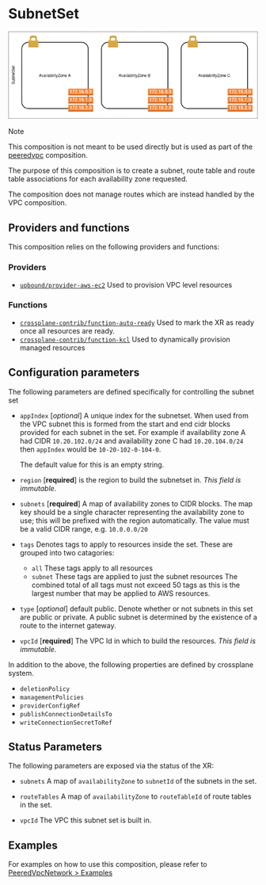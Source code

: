 # SubnetSet

![subnetset](./subnetset.png)

> [!NOTE]
> This composition is not meant to be used directly but is used as part of the
> [peeredvpc](./peeredvpc.md) composition.

The purpose of this composition is to create a subnet, route table and route
table associations for each availability zone requested.

The composition does not manage routes which are instead handled by the VPC
composition.

## Providers and functions

This composition relies on the following providers and functions:

### Providers

- [`upbound/provider-aws-ec2`] Used to provision VPC level resources

### Functions

- [`crossplane-contrib/function-auto-ready`] Used to mark the XR as ready once
  all resources are ready.
- [`crossplane-contrib/function-kcl`] Used to dynamically provision managed
  resources

## Configuration parameters

The following parameters are defined specifically for controlling the subnet set

- `appIndex` \[*optional*\] A unique index for the subnetset. When used from the
  VPC subnet this is formed from the start and end cidr blocks provided for each
  subnet in the set. For example if availability zone A had CIDR `10.20.102.0/24`
  and availability zone C had `10.20.104.0/24` then `appIndex` would be
  `10-20-102-0-104-0`.

  The default value for this is an empty string.

- `region` \[**required**\] is the region to build the subnetset in. *This field
  is immutable*.

- `subnets` \[**required**\] A map of availability zones to CIDR blocks. The map
  key should be a single character representing the availability zone to use;
  this will be prefixed with the region automatically. The value must be a valid
  CIDR range, e.g. `10.0.0.0/20`

- `tags` Denotes tags to apply to resources inside the set. These are grouped
  into two catagories:

  - `all` These tags apply to all resources
  - `subnet` These tags are applied to just the subnet resources
  The combined total of all tags must not exceed 50 tags as this is the largest
  number that may be applied to AWS resources.

- `type` \[*optional*\] default public. Denote whether or not subnets in this
  set are public or private. A public subnet is determined by the existence of
  a route to the internet gateway.

- `vpcId` \[**required**\] The VPC Id in which to build the resources. *This
  field is immutable*.

In addition to the above, the following properties are defined by crossplane
system.

- `deletionPolicy`
- `managementPolicies`
- `providerConfigRef`
- `publishConnectionDetailsTo`
- `writeConnectionSecretToRef`

## Status Parameters

The following parameters are exposed via the status of the XR:

- `subnets` A map of `availabilityZone` to `subnetId` of the subnets in the set.

- `routeTables` A map of `availabilityZone` to `routeTableId` of route tables in
  the set.

- `vpcId` The VPC this subnet set is built in.

## Examples

For examples on how to use this composition, please refer to
[PeeredVpcNetwork > Examples](./peeredvpc.md#examples)

[`upbound/provider-aws-ec2`]: https://marketplace.upbound.io/providers/upbound/provider-aws-ec2
[`crossplane-contrib/function-auto-ready`]: https://marketplace.upbound.io/functions/crossplane-contrib/function-auto-ready
[`crossplane-contrib/function-kcl`]: https://marketplace.upbound.io/functions/crossplane-contrib/function-kcl
